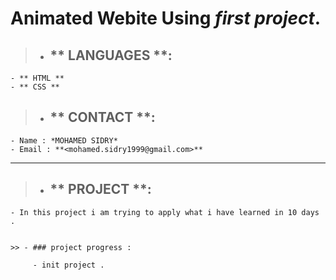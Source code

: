 # Animated Webite Using *first project*.

> - ## ** LANGUAGES **:

    - ** HTML **
    - ** CSS **

> - ## ** CONTACT **:

    - Name : *MOHAMED SIDRY*
    - Email : **<mohamed.sidry1999@gmail.com>**

***

> - ## ** PROJECT **:

    - In this project i am trying to apply what i have learned in 10 days .


    >> - ### project progress :

         - init project .

